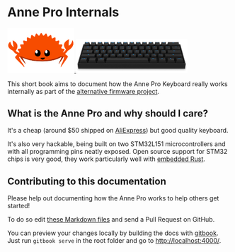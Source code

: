 Anne Pro Internals
==================

<a href="https://github.com/ah-/anne-key"><img src="images/ferris.png" width=30%/> <img src="images/anne.jpg" width=50%/></a>

This short book aims to document how the Anne Pro Keyboard really works internally as part of the [alternative firmware project](https://github.com/ah-/anne-key).

What is the Anne Pro and why should I care?
-------------------------------------------

It's a cheap (around $50 shipped on [AliExpress](https://www.aliexpress.com/item/Original-Techhunter-Anne-pro-Wireless-Bluetooth-Mechanical-Keyboard-with-RGB-Backlit-Gaming-Keyboard-61-Keys-Teclado/32821909053.html)) but good quality keyboard.

It's also very hackable, being built on two STM32L151 microcontrollers and with all programming pins neatly exposed. Open source support for STM32 chips is very good, they work particularly well with [embedded Rust](http://blog.japaric.io/quickstart/).

Contributing to this documentation
----------------------------------

Please help out documenting how the Anne Pro works to help others get started!

To do so edit [these Markdown files](https://github.com/ah-/anne-key/tree/master/docs) and send a Pull Request on GitHub.

You can preview your changes locally by building the docs with [gitbook](https://github.com/GitbookIO/gitbook).
Just run `gitbook serve` in the root folder and go to [http://localhost:4000/](http://localhost:4000/).
